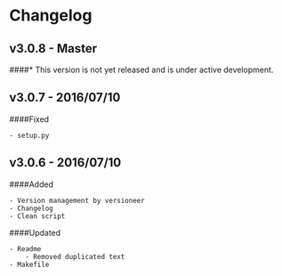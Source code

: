 # Changelog

## v3.0.8 - Master
####* This version is not yet released and is under active development.

## v3.0.7 - 2016/07/10

####Fixed

    - setup.py

## v3.0.6 - 2016/07/10

####Added

    - Version management by versioneer
    - Changelog
    - Clean script


####Updated

    - Readme
        - Removed duplicated text
    - Makefile
